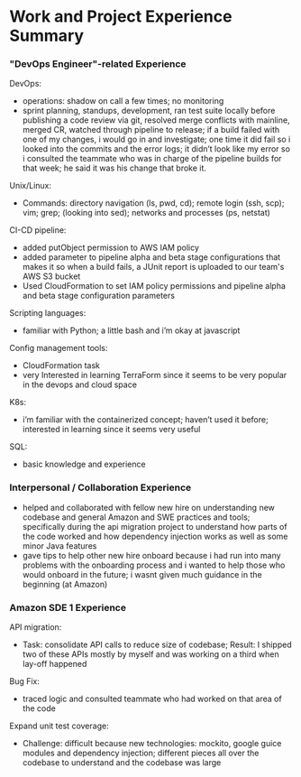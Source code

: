 # Work and Project Experience Summary

### "DevOps Engineer"-related Experience
DevOps:
- operations: shadow on call a few times; no monitoring
- sprint planning, standups, development, ran test suite locally before publishing a code review via git, resolved merge conflicts with mainline, merged CR, watched through pipeline to release; if a build failed with one of my changes, i would go in and investigate; one time it did fail so i looked into the commits and the error logs; it didn’t look like my error so i consulted the teammate who was in charge of the pipeline builds for that week; he said it was his change that broke it.

Unix/Linux:
- Commands: directory navigation (ls, pwd, cd); remote login (ssh, scp); vim; grep; (looking into sed); networks and processes (ps, netstat)

CI-CD pipeline:
- added putObject permission to AWS IAM policy
- added parameter to pipeline alpha and beta stage configurations that makes it so when a build fails, a JUnit report is uploaded to our team's AWS S3 bucket
- Used CloudFormation to set IAM policy permissions and pipeline alpha and beta stage configuration parameters

Scripting languages:
- familiar with Python; a little bash and i’m okay at javascript

Config management tools:
- CloudFormation task
- very Interested in learning TerraForm since it seems to be very popular in the devops and cloud space

K8s:
- i’m familiar with the containerized concept; haven’t used it before; interested in learning since it seems very useful

SQL:
- basic knowledge and experience

### Interpersonal / Collaboration Experience
- helped and collaborated with fellow new hire on understanding new codebase and general Amazon and SWE practices and tools; specifically during the api migration project to understand how parts of the code worked and how dependency injection works as well as some minor Java features
- gave tips to help other new hire onboard because i had run into many problems with the onboarding process and i wanted to help those who would onboard in the future; i wasnt given much guidance in the beginning (at Amazon)


### Amazon SDE 1 Experience
API migration:
- Task: consolidate API calls to reduce size of codebase; Result: I shipped two of these APIs mostly by myself and was working on a third when lay-off happened

Bug Fix:
- traced logic and consulted teammate who had worked on that area of the code

Expand unit test coverage:
- Challenge: difficult because new technologies: mockito, google guice modules and dependency injection; different pieces all over the codebase to understand and the codebase was large
